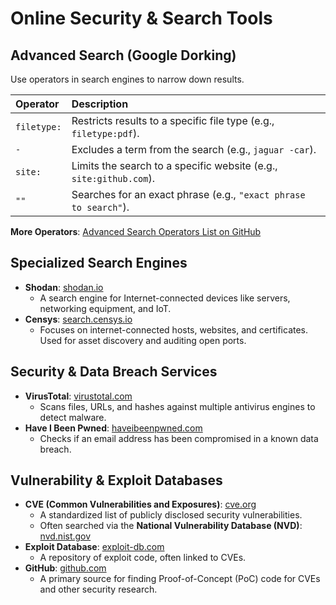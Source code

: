 # Online Security & Search Tools

## Advanced Search (Google Dorking)

Use operators in search engines to narrow down results.

| Operator | Description |
| :--- | :--- |
| `filetype:` | Restricts results to a specific file type (e.g., `filetype:pdf`). |
| `-` | Excludes a term from the search (e.g., `jaguar -car`). |
| `site:` | Limits the search to a specific website (e.g., `site:github.com`). |
| `""` | Searches for an exact phrase (e.g., `"exact phrase to search"`). |

**More Operators**: [Advanced Search Operators List on GitHub](https://github.com/cipher387/Advanced-search-operators-list)

## Specialized Search Engines

- **Shodan**: [shodan.io](https://www.shodan.io/)
  - A search engine for Internet-connected devices like servers, networking equipment, and IoT.
- **Censys**: [search.censys.io](https://search.censys.io/)
  - Focuses on internet-connected hosts, websites, and certificates. Used for asset discovery and auditing open ports.

## Security & Data Breach Services

- **VirusTotal**: [virustotal.com](https://www.virustotal.com/gui/home/upload)
  - Scans files, URLs, and hashes against multiple antivirus engines to detect malware.
- **Have I Been Pwned**: [haveibeenpwned.com](https://haveibeenpwned.com/)
  - Checks if an email address has been compromised in a known data breach.

## Vulnerability & Exploit Databases

- **CVE (Common Vulnerabilities and Exposures)**: [cve.org](https://www.cve.org/)
  - A standardized list of publicly disclosed security vulnerabilities.
  - Often searched via the **National Vulnerability Database (NVD)**: [nvd.nist.gov](https://nvd.nist.gov/)
- **Exploit Database**: [exploit-db.com](https://www.exploit-db.com/)
  - A repository of exploit code, often linked to CVEs.
- **GitHub**: [github.com](https://github.com/)
  - A primary source for finding Proof-of-Concept (PoC) code for CVEs and other security research.